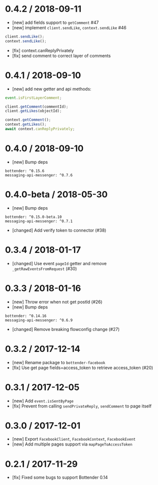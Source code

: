 # 0.4.2 / 2018-09-11

- [new] add fields support to `getComment` #47
- [new] implement `client.sendLike`, `context.sendLike` #46

```js
client.sendLike();
context.sendLike();
```

- [fix] context.canReplyPrivately
- [fix] send comment to correct layer of comments

# 0.4.1 / 2018-09-10

- [new] add new getter and api methods:

```js
event.isFirstLayerComment;

client.getComment(commentId);
client.getLikes(objectId);

context.getComment();
context.getLikes();
await context.canReplyPrivately;
```

# 0.4.0 / 2018-09-10

- [new] Bump deps

```
bottender: ^0.15.6
messaging-api-messenger: ^0.7.6
```

# 0.4.0-beta / 2018-05-30

- [new] Bump deps

```
bottender: ^0.15.0-beta.10
messaging-api-messenger: ^0.7.1
```

- [changed] Add verify token to connector (#38)

# 0.3.4 / 2018-01-17

- [changed] Use event `pageId` getter and remove `_getRawEventsFromRequest` (#30)

# 0.3.3 / 2018-01-16

- [new] Throw error when not get postId (#26)
- [new] Bump deps

```
bottender: ^0.14.16
messaging-api-messenger: ^0.6.9
```

- [changed] Remove breaking flowconfig change (#27)

# 0.3.2 / 2017-12-14

- [new] Rename package to `bottender-facebook`
- [fix] Use get page fields=access_token to retrieve access_token (#20)

# 0.3.1 / 2017-12-05

- [new] Add `event.isSentByPage`
- [fix] Prevent from calling `sendPrivateReply`, `sendComment` to page itself

# 0.3.0 / 2017-12-01

- [new] Export `FacebookClient`, `FacebookContext`, `FacebookEvent`
- [new] Add multiple pages support via `mapPageToAccessToken`

# 0.2.1 / 2017-11-29

- [fix] Fixed some bugs to support Bottender 0.14
